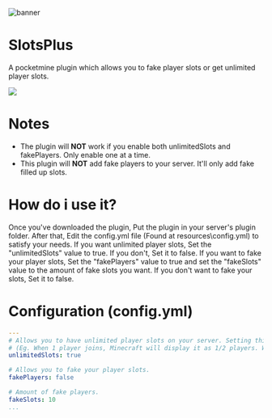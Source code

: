 ![banner](https://user-images.githubusercontent.com/78657082/115743054-26dd2f00-a346-11eb-8514-afe07d425bc0.jpg)

# SlotsPlus 

A pocketmine plugin which allows you to fake player slots or get unlimited player slots.

<a href="https://github.com/Cr1mDev/SlotsPlus/releases"><img src="https://user-images.githubusercontent.com/78657082/115741287-74589c80-a344-11eb-83bc-98c11b464855.png"></a>

# Notes

- The plugin will **NOT** work if you enable both unlimitedSlots and fakePlayers. Only enable one at a time.
- This plugin will **NOT** add fake players to your server. It'll only add fake filled up slots.

# How do i use it?

Once you've downloaded the plugin, Put the plugin in your server's plugin folder. After that, Edit the config.yml file (Found at resources\config.yml) to 
satisfy your needs. If you want unlimited player slots, Set the "unlimitedSlots" value to true. If you don't, Set it to false. If you want to fake your 
player slots, Set the "fakePlayers" value to true and set the "fakeSlots" value to the amount of fake slots you want. If you don't want to fake your
slots, Set it to false. 

# Configuration (config.yml)
```yaml
---
# Allows you to have unlimited player slots on your server. Setting this to true will scale player slots when a player joins. 
# (Eg. When 1 player joins, Minecraft will display it as 1/2 players. When another player joins, It will display it as 2/3 and so and so on.)
unlimitedSlots: true

# Allows you to fake your player slots.
fakePlayers: false

# Amount of fake players.
fakeSlots: 10
...
```
